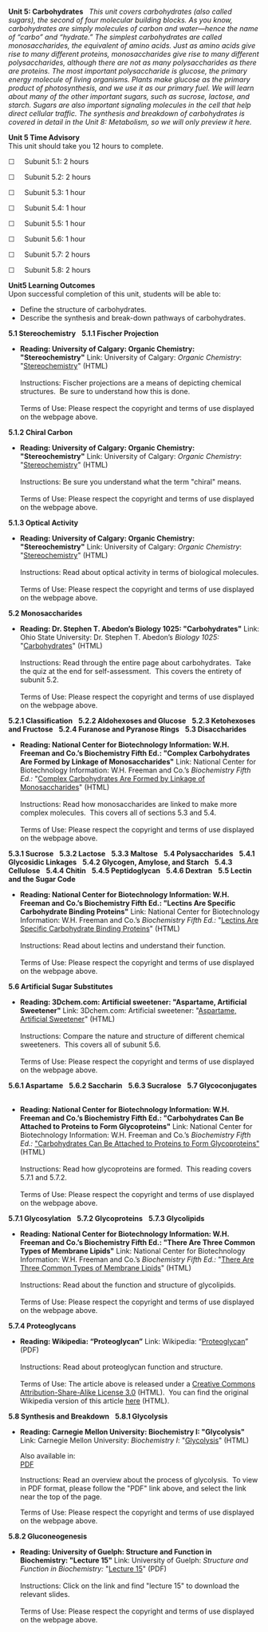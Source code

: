 **Unit 5: Carbohydrates** <span id="5"></span> 
*This unit covers carbohydrates (also called sugars), the second of four
molecular building blocks. As you know, carbohydrates are simply
molecules of carbon and water—hence the name of “carbo” and “hydrate.”
The simplest carbohydrates are called monosaccharides, the equivalent of
amino acids. Just as amino acids give rise to many different proteins,
monosaccharides give rise to many different polysaccharides, although
there are not as many polysaccharides as there are proteins. The most
important polysaccharide is glucose, the primary energy molecule of
living organisms. Plants make glucose as the primary product of
photosynthesis, and we use it as our primary fuel. We will learn about
many of the other important sugars, such as sucrose, lactose, and
starch. Sugars are also important signaling molecules in the cell that
help direct cellular traffic. The synthesis and breakdown of
carbohydrates is covered in detail in the Unit 8: Metabolism, so we will
only preview it here.*

**Unit 5 Time Advisory**  
This unit should take you 12 hours to complete.

☐     Subunit 5.1: 2 hours

☐     Subunit 5.2: 2 hours

☐     Subunit 5.3: 1 hour

☐     Subunit 5.4: 1 hour

☐     Subunit 5.5: 1 hour

☐     Subunit 5.6: 1 hour

☐     Subunit 5.7: 2 hours

☐     Subunit 5.8: 2 hours

**Unit5 Learning Outcomes**  
Upon successful completion of this unit, students will be able to:

-   Define the structure of carbohydrates.
-   Describe the synthesis and break-down pathways of carbohydrates.

**5.1 Stereochemistry** <span id="5.1"></span> 
**5.1.1 Fischer Projection** <span id="5.1.1"></span> 
-   **Reading: University of Calgary: Organic Chemistry:
    "Stereochemistry"**
    Link: University of Calgary: *Organic Chemistry*:
    "[Stereochemistry](http://www.chem.ucalgary.ca/courses/351/Carey5th/Ch07/ch7-7.html)"
    (HTML)  
        
     Instructions: Fischer projections are a means of depicting chemical
    structures.  Be sure to understand how this is done.  
        
     Terms of Use: Please respect the copyright and terms of use
    displayed on the webpage above.

**5.1.2 Chiral Carbon** <span id="5.1.2"></span> 
-   **Reading: University of Calgary: Organic Chemistry:
    "Stereochemistry"**
    Link: University of Calgary: *Organic Chemistry*:
    "[Stereochemistry](http://www.chem.ucalgary.ca/courses/351/Carey5th/Ch07/ch7-3.html)"
    (HTML)  
        
     Instructions: Be sure you understand what the term "chiral"
    means.  
        
     Terms of Use: Please respect the copyright and terms of use
    displayed on the webpage above.

**5.1.3 Optical Activity** <span id="5.1.3"></span> 
-   **Reading: University of Calgary: Organic Chemistry:
    "Stereochemistry"**
    Link: University of Calgary: *Organic Chemistry*:
    "[Stereochemistry](http://www.chem.ucalgary.ca/courses/351/Carey5th/Ch07/ch7-4.html)"
    (HTML)  
        
     Instructions: Read about optical activity in terms of biological
    molecules.  
        
     Terms of Use: Please respect the copyright and terms of use
    displayed on the webpage above.

**5.2 Monosaccharides** <span id="5.2"></span> 
-   **Reading: Dr. Stephen T. Abedon’s Biology 1025: "Carbohydrates"**
    Link: Ohio State University: Dr. Stephen T. Abedon’s *Biology 1025:*
    "[Carbohydrates](http://www.mansfield.ohio-state.edu/%7Esabedon/biol1025.htm)"
    (HTML)  
        
     Instructions: Read through the entire page about carbohydrates. 
    Take the quiz at the end for self-assessment.  This covers the
    entirety of subunit 5.2.  
        
     Terms of Use: Please respect the copyright and terms of use
    displayed on the webpage above.

**5.2.1 Classification** <span id="5.2.1"></span> 
**5.2.2 Aldohexoses and Glucose** <span id="5.2.2"></span> 
**5.2.3 Ketohexoses and Fructose** <span id="5.2.3"></span> 
**5.2.4 Furanose and Pyranose Rings** <span id="5.2.4"></span> 
**5.3 Disaccharides** <span id="5.3"></span> 
-   **Reading: National Center for Biotechnology Information: W.H.
    Freeman and Co.’s Biochemistry Fifth Ed.: "Complex Carbohydrates Are
    Formed by Linkage of Monosaccharides"**
    Link: National Center for Biotechnology Information: W.H. Freeman
    and Co.’s *Biochemistry Fifth Ed.:* "[Complex Carbohydrates Are
    Formed by Linkage of
    Monosaccharides](http://www.ncbi.nlm.nih.gov/bookshelf/br.fcgi?book=stryer&part=A1517#A1519)"
    (HTML)  
        
     Instructions: Read how monosaccharides are linked to make more
    complex molecules.  This covers all of sections 5.3 and 5.4.  
        
     Terms of Use: Please respect the copyright and terms of use
    displayed on the webpage above.

**5.3.1 Sucrose** <span id="5.3.1"></span> 
**5.3.2 Lactose** <span id="5.3.2"></span> 
**5.3.3 Maltose** <span id="5.3.3"></span> 
**5.4 Polysaccharides** <span id="5.4"></span> 
**5.4.1 Glycosidic Linkages** <span id="5.4.1"></span> 
**5.4.2 Glycogen, Amylose, and Starch** <span id="5.4.2"></span> 
**5.4.3 Cellulose** <span id="5.4.3"></span> 
**5.4.4 Chitin** <span id="5.4.4"></span> 
**5.4.5 Peptidoglycan** <span id="5.4.5"></span> 
**5.4.6 Dextran** <span id="5.4.6"></span> 
**5.5 Lectin and the Sugar Code** <span id="5.5"></span> 
-   **Reading: National Center for Biotechnology Information: W.H.
    Freeman and Co.’s Biochemistry Fifth Ed.: "Lectins Are Specific
    Carbohydrate Binding Proteins"**
    Link: National Center for Biotechnology Information: W.H. Freeman
    and Co.’s *Biochemistry Fifth Ed.:* "[Lectins Are Specific
    Carbohydrate Binding
    Proteins](http://www.ncbi.nlm.nih.gov/bookshelf/br.fcgi?book=stryer&part=A1549#A1550)"
    (HTML)  
        
     Instructions: Read about lectins and understand their function.  
        
     Terms of Use: Please respect the copyright and terms of use
    displayed on the webpage above.

**5.6 Artificial Sugar Substitutes** <span id="5.6"></span> 
-   **Reading: 3Dchem.com: Artificial sweetener: "Aspartame, Artificial
    Sweetener"**
    Link: 3Dchem.com: Artificial sweetener: "[Aspartame, Artificial
    Sweetener](http://www.3dchem.com/moremolecules.asp?ID=24&othername=artificial%20sweetener)"
    (HTML)  
        
     Instructions: Compare the nature and structure of different
    chemical sweeteners.  This covers all of subunit 5.6.  
        
     Terms of Use: Please respect the copyright and terms of use
    displayed on the webpage above.

**5.6.1 Aspartame** <span id="5.6.1"></span> 
**5.6.2 Saccharin** <span id="5.6.2"></span> 
**5.6.3 Sucralose** <span id="5.6.3"></span> 
**5.7 Glycoconjugates** <span id="5.7"></span> 
-   **Reading: National Center for Biotechnology Information: W.H.
    Freeman and Co.’s Biochemistry Fifth Ed.: "Carbohydrates Can Be
    Attached to Proteins to Form Glycoproteins"**
    Link: National Center for Biotechnology Information: W.H. Freeman
    and Co.’s *Biochemistry Fifth Ed.:* ["Carbohydrates Can Be Attached
    to Proteins to Form
    Glycoproteins"](http://www.ncbi.nlm.nih.gov/bookshelf/br.fcgi?book=stryer&part=A1531#A1536)(HTML)  
        
     Instructions: Read how glycoproteins are formed.  This reading
    covers 5.7.1 and 5.7.2.  
        
     Terms of Use: Please respect the copyright and terms of use
    displayed on the webpage above.

**5.7.1 Glycosylation** <span id="5.7.1"></span> 
**5.7.2 Glycoproteins** <span id="5.7.2"></span> 
**5.7.3 Glycolipids** <span id="5.7.3"></span> 
-   **Reading: National Center for Biotechnology Information: W.H.
    Freeman and Co.’s Biochemistry Fifth Ed.: "There Are Three Common
    Types of Membrane Lipids"**
    Link: National Center for Biotechnology Information: W.H. Freeman
    and Co.’s *Biochemistry Fifth Ed.:* "[There Are Three Common Types
    of Membrane
    Lipids](http://www.ncbi.nlm.nih.gov/bookshelf/br.fcgi?book=stryer&part=A1643)"
    (HTML)  
        
     Instructions: Read about the function and structure of
    glycolipids.  
        
     Terms of Use: Please respect the copyright and terms of use
    displayed on the webpage above.

**5.7.4 Proteoglycans** <span id="5.7.4"></span> 
-   **Reading: Wikipedia: “Proteoglycan”**
    Link: Wikipedia:
    “[Proteoglycan](http://www.saylor.org/site/wp-content/uploads/2012/02/BIO401_Wikipedia_Proteoglyca_2.7.2012.pdf)”
    (PDF)  
        
     Instructions: Read about proteoglycan function and structure.  
        
     Terms of Use: The article above is released under a [Creative
    Commons Attribution-Share-Alike License
    3.0](http://creativecommons.org/licenses/by-sa/3.0/) (HTML).  You
    can find the original Wikipedia version of this article
    [here](http://en.wikipedia.org/wiki/Proteoglycan) (HTML).

**5.8 Synthesis and Breakdown** <span id="5.8"></span> 
**5.8.1 Glycolysis** <span id="5.8.1"></span> 
-   **Reading: Carnegie Mellon University: Biochemistry I:
    "Glycolysis"**
    Link: Carnegie Mellon University: *Biochemistry I*:
    "[Glycolysis](http://www.bio.cmu.edu/courses/03231/LecF04/Lec29/lec29.html)"
    (HTML)  
      
     Also available in:  
     [PDF](http://www.bio.cmu.edu/courses/03231/LecF04/Lec29/lec29.html)  
      
     Instructions: Read an overview about the process of glycolysis.  To
    view in PDF format, please follow the "PDF" link above, and select
    the link near the top of the page.  
      
     Terms of Use: Please respect the copyright and terms of use
    displayed on the webpage above.

**5.8.2 Gluconeogenesis** <span id="5.8.2"></span> 
-   **Reading: University of Guelph: Structure and Function in
    Biochemistry: "Lecture 15"**
    Link: University of Guelph: *Structure and Function in
    Biochemistry:* "[Lecture
    15](http://www.chembio.uoguelph.ca/educmat/chm356/)" (PDF)  
        
     Instructions: Click on the link and find "lecture 15" to download
    the relevant slides.   
        
     Terms of Use: Please respect the copyright and terms of use
    displayed on the webpage above.


